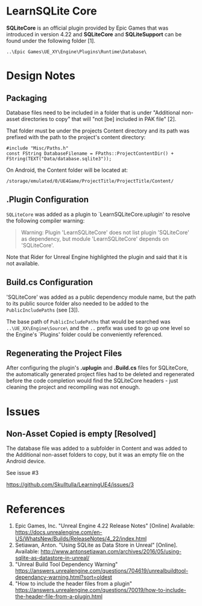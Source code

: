 # LearnSQLite Core

**SQLiteCore** is an official plugin provided by Epic Games that was introduced in version 4.22 and **SQLiteCore** and **SQLiteSupport**
can be found under the following folder [1].

    ..\Epic Games\UE_XY\Engine\Plugins\Runtime\Database\


# Design Notes

## Packaging

Database files need to be included in a folder that is under "Additional non-asset directories to copy" that will "not [be] included in PAK file" [2].

That folder must be under the projects Content directory and its path was prefixed with the path to the project's content directory:

    #include "Misc/Paths.h"
    const FString DatabaseFilename = FPaths::ProjectContentDir() + FString(TEXT("Data/database.sqlite3"));

On Android, the Content folder will be located at:

    /storage/emulated/0/UE4Game/ProjectTitle/ProjectTitle/Content/

## .Plugin Configuration

`SQLiteCore` was added as a plugin to `LearnSQLiteCore.uplugin' to resolve the following compiler warning:

> Warning: Plugin 'LearnSQLiteCore' does not list plugin 'SQLiteCore' as dependency, but module 'LearnSQLiteCore' depends on 'SQLiteCore'.

Note that Rider for Unreal Engine highlighted the plugin and said that it is not available.

## Build.cs Configuration

'SQLiteCore' was added as a public dependency module name, but the path to its public source folder also needed to be added to the `PublicIncludePaths` (see [3]).

The base path of `PublicIncludePaths` that would be searched was `..\UE_XX\Engine\Source\` and the `..` prefix was used to go up one level so the Engine's `Plugins'
folder could be conveniently referenced.


## Regenerating the Project Files

After configuring the plugin's **.uplugin** and **.Build.cs** files for SQLiteCore, the automatically generated project files 
had to be deleted and regenerated before the code completion would find the SQLiteCore headers - just cleaning the project and recompiling was not enough.


# Issues

## Non-Asset Copied is empty [Resolved]

The database file was added to a subfolder in Content and was added to the Additional non-asset folders to copy, but it was an empty file on the
Android device.

See issue #3

https://github.com/Skulltulla/LearningUE4/issues/3

# References

1. Epic Games, Inc. "Unreal Engine 4.22 Release Notes" [Online] Available: https://docs.unrealengine.com/en-US/WhatsNew/Builds/ReleaseNotes/4_22/index.html
2. Setiawan, Anton. "Using SQLite as Data Store in Unreal" [Online]. Available: http://www.antonsetiawan.com/archives/2016/05/using-sqlite-as-datastore-in-unreal/
2. "Unreal Build Tool Dependency Warning" https://answers.unrealengine.com/questions/704619/unrealbuildtool-dependancy-warning.html?sort=oldest
3. "How to include the header files from a plugin" https://answers.unrealengine.com/questions/70019/how-to-include-the-header-file-from-a-plugin.html
